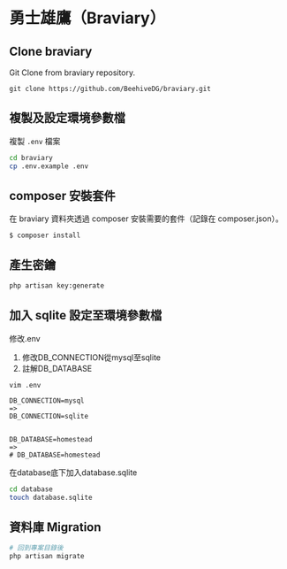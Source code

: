 # 勇士雄鷹（Braviary）

## Clone braviary
Git Clone from braviary repository.

```
git clone https://github.com/BeehiveDG/braviary.git
```

## 複製及設定環境參數檔
複製 `.env` 檔案
```bash
cd braviary
cp .env.example .env
```

## composer 安裝套件
在 braviary 資料夾透過 composer 安裝需要的套件（記錄在 composer.json）。
```
$ composer install
```

## 產生密鑰
```bash
php artisan key:generate
```

## 加入 sqlite 設定至環境參數檔
修改.env
1. 修改DB_CONNECTION從mysql至sqlite
2. 註解DB_DATABASE
```
vim .env

DB_CONNECTION=mysql
=>
DB_CONNECTION=sqlite


DB_DATABASE=homestead
=>
# DB_DATABASE=homestead
```
在database底下加入database.sqlite
```bash
cd database
touch database.sqlite
```
## 資料庫 Migration
```bash 
# 回到專案目錄後
php artisan migrate
```
